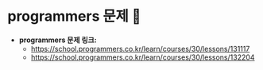 # programmers 문제 📝

* __programmers 문제 링크:__ 
    * <https://school.programmers.co.kr/learn/courses/30/lessons/131117>
    * <https://school.programmers.co.kr/learn/courses/30/lessons/132204>